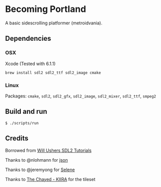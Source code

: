 # Becoming Portland

A basic sidescrolling platformer (metroidvania).

## Dependencies

### OSX

Xcode (Tested with 6.1.1)

`brew install sdl2 sdl2_ttf sdl2_image cmake`

### Linux

Packages: `cmake`, `sdl2`, `sdl2_gfx`, `sdl2_image`, `sdl2_mixer`, `sdl2_ttf`, `smpeg2`

## Build and run

    $ ./scripts/run

## Credits

Borrowed from [Will Ushers SDL2 Tutorials](http://www.willusher.io/sdl2%20tutorials/2014/03/06/lesson-0-cmake/)

Thanks to @nlohmann for [json](https://github.com/nlohmann/json)

Thanks to @jeremyong for [Selene](https://github.com/jeremyong/Selene)

Thanks to [The Chayed - KIIRA](http://opengameart.org/users/the-chayed-kiira) for the tileset
